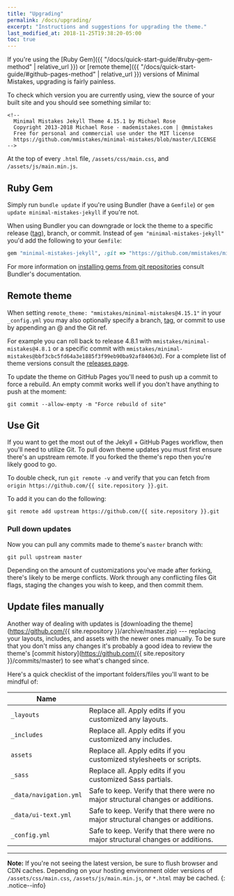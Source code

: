 ```yaml
---
title: "Upgrading"
permalink: /docs/upgrading/
excerpt: "Instructions and suggestions for upgrading the theme."
last_modified_at: 2018-11-25T19:38:20-05:00
toc: true
---
```


If you're using the [Ruby Gem]({{ "/docs/quick-start-guide/#ruby-gem-method" | relative_url }}) or [remote theme]({{ "/docs/quick-start-guide/#github-pages-method" | relative_url }}) versions of Minimal Mistakes, upgrading is fairly painless.

To check which version you are currently using, view the source of your built site and you should see something similar to:

```
<!--
  Minimal Mistakes Jekyll Theme 4.15.1 by Michael Rose
  Copyright 2013-2018 Michael Rose - mademistakes.com | @mmistakes
  Free for personal and commercial use under the MIT license
  https://github.com/mmistakes/minimal-mistakes/blob/master/LICENSE
-->
```

At the top of every `.html` file, `/assets/css/main.css`, and `/assets/js/main.min.js`.

## Ruby Gem

Simply run `bundle update` if you're using Bundler (have a `Gemfile`) or `gem update minimal-mistakes-jekyll` if you're not.

When using Bundler you can downgrade or lock the theme to a specific release ([tag](https://github.com/mmistakes/minimal-mistakes/tags)), branch, or commit. Instead of `gem "minimal-mistakes-jekyll"` you'd add the following to your `Gemfile`:

```ruby
gem "minimal-mistakes-jekyll", :git => "https://github.com/mmistakes/minimal-mistakes.git", :tag => "4.15.1"
```

For more information on [installing gems from git repositories](http://bundler.io/v1.16/guides/git.html) consult Bundler's documentation.

## Remote theme

When setting `remote_theme: "mmistakes/minimal-mistakes@4.15.1"` in your `_config.yml` you may also optionally specify a branch, [tag](https://github.com/mmistakes/minimal-mistakes/tags), or commit to use by appending an @ and the Git ref.

For example you can roll back to release 4.8.1 with `mmistakes/minimal-mistakes@4.8.1` or a specific commit with `mmistakes/minimal-mistakes@bbf3cbc5fd64a3e1885f3f99eb90ba92af84063d`). For a complete list of theme versions consult the [releases page](https://github.com/mmistakes/minimal-mistakes/releases).

To update the theme on GitHub Pages you'll need to push up a commit to force a rebuild. An empty commit works well if you don't have anything to push at the moment:

```terminal
git commit --allow-empty -m "Force rebuild of site"
```

## Use Git

If you want to get the most out of the Jekyll + GitHub Pages workflow, then you'll need to utilize Git. To pull down theme updates you must first ensure there's an upstream remote. If you forked the theme's repo then you're likely good to go.

To double check, run `git remote -v` and verify that you can fetch from `origin https://github.com/{{ site.repository }}.git`.

To add it you can do the following:

```terminal
git remote add upstream https://github.com/{{ site.repository }}.git
```

### Pull down updates

Now you can pull any commits made to theme's `master` branch with:

```terminal
git pull upstream master
```

Depending on the amount of customizations you've made after forking, there's likely to be merge conflicts. Work through any conflicting files Git flags, staging the changes you wish to keep, and then commit them.

## Update files manually

Another way of dealing with updates is [downloading the theme](https://github.com/{{ site.repository }}/archive/master.zip) --- replacing your layouts, includes, and assets with the newer ones manually. To be sure that you don't miss any changes it's probably a good idea to review the theme's [commit history](https://github.com/{{ site.repository }}/commits/master) to see what's changed since.

Here's a quick checklist of the important folders/files you'll want to be mindful of:

| Name                   |     |
| ----                   | --- |
| `_layouts`             | Replace all. Apply edits if you customized any layouts. |
| `_includes`            | Replace all. Apply edits if you customized any includes. |
| `assets`               | Replace all. Apply edits if you customized stylesheets or scripts. |
| `_sass`                | Replace all. Apply edits if you customized Sass partials. |
| `_data/navigation.yml` | Safe to keep. Verify that there were no major structural changes or additions. |
| `_data/ui-text.yml`    | Safe to keep. Verify that there were no major structural changes or additions. |
| `_config.yml`          | Safe to keep. Verify that there were no major structural changes or additions. |

---

**Note:** If you're not seeing the latest version, be sure to flush browser and CDN caches. Depending on your hosting environment older versions of `/assets/css/main.css`, `/assets/js/main.min.js`, or `*.html` may be cached.
{: .notice--info}
